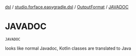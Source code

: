 [dsl](../../index.md) / [studio.forface.easygradle.dsl](../index.md) / [OutputFormat](index.md) / [JAVADOC](./-j-a-v-a-d-o-c.md)

# JAVADOC

`JAVADOC`

looks like normal Javadoc, Kotlin classes are translated to Java

